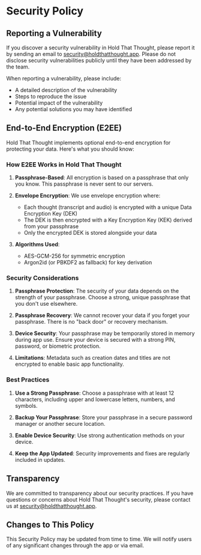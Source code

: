 # Security Policy

## Reporting a Vulnerability

If you discover a security vulnerability in Hold That Thought, please report it by sending an email to security@holdthatthought.app. Please do not disclose security vulnerabilities publicly until they have been addressed by the team.

When reporting a vulnerability, please include:

- A detailed description of the vulnerability
- Steps to reproduce the issue
- Potential impact of the vulnerability
- Any potential solutions you may have identified

## End-to-End Encryption (E2EE)

Hold That Thought implements optional end-to-end encryption for protecting your data. Here's what you should know:

### How E2EE Works in Hold That Thought

1. **Passphrase-Based**: All encryption is based on a passphrase that only you know. This passphrase is never sent to our servers.

2. **Envelope Encryption**: We use envelope encryption where:
   - Each thought (transcript and audio) is encrypted with a unique Data Encryption Key (DEK)
   - The DEK is then encrypted with a Key Encryption Key (KEK) derived from your passphrase
   - Only the encrypted DEK is stored alongside your data

3. **Algorithms Used**:
   - AES-GCM-256 for symmetric encryption
   - Argon2id (or PBKDF2 as fallback) for key derivation

### Security Considerations

1. **Passphrase Protection**: The security of your data depends on the strength of your passphrase. Choose a strong, unique passphrase that you don't use elsewhere.

2. **Passphrase Recovery**: We cannot recover your data if you forget your passphrase. There is no "back door" or recovery mechanism.

3. **Device Security**: Your passphrase may be temporarily stored in memory during app use. Ensure your device is secured with a strong PIN, password, or biometric protection.

4. **Limitations**: Metadata such as creation dates and titles are not encrypted to enable basic app functionality.

### Best Practices

1. **Use a Strong Passphrase**: Choose a passphrase with at least 12 characters, including upper and lowercase letters, numbers, and symbols.

2. **Backup Your Passphrase**: Store your passphrase in a secure password manager or another secure location.

3. **Enable Device Security**: Use strong authentication methods on your device.

4. **Keep the App Updated**: Security improvements and fixes are regularly included in updates.

## Transparency

We are committed to transparency about our security practices. If you have questions or concerns about Hold That Thought's security, please contact us at security@holdthatthought.app.

## Changes to This Policy

This Security Policy may be updated from time to time. We will notify users of any significant changes through the app or via email.

